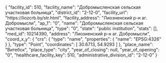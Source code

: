 {
    "facility_id": 510,
    "facility_name": "Добромысленская сельская участковая больница",
    "district_id": "2-12-0",
    "facility_url": "https:\/\/liozcrb.by\/str.html",
    "facility_address": "Лиозненский р-н аг. Добромысли",
    "ap_1": "0",
    "name": "Добромысленская сельская участковая больница",
    "type": "0",
    "state": "public institution",
    "stats": [],
    "med_id": 10214390,
    "address": "Лиозненский р-н аг. Добромысли",
    "coord_x_y": {
        "crs": {
            "type": "name",
            "properties": {
                "name": "EPSG:4326"
            }
        },
        "type": "Point",
        "coordinates": [
            30.6713,
            54.9293
        ]
    },
    "place_name": "Витебск",
    "place_type": "city",
    "year_of_closing": null,
    "year_of_opening": "0",
    "healthcare_facility_key": 510,
    "administrative_division_id": "2-12-0"
}